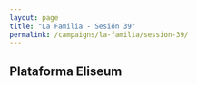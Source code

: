 ```yaml
---
layout: page
title: "La Familia - Sesión 39"
permalink: /campaigns/la-familia/session-39/
---
```


## **Plataforma Eliseum**